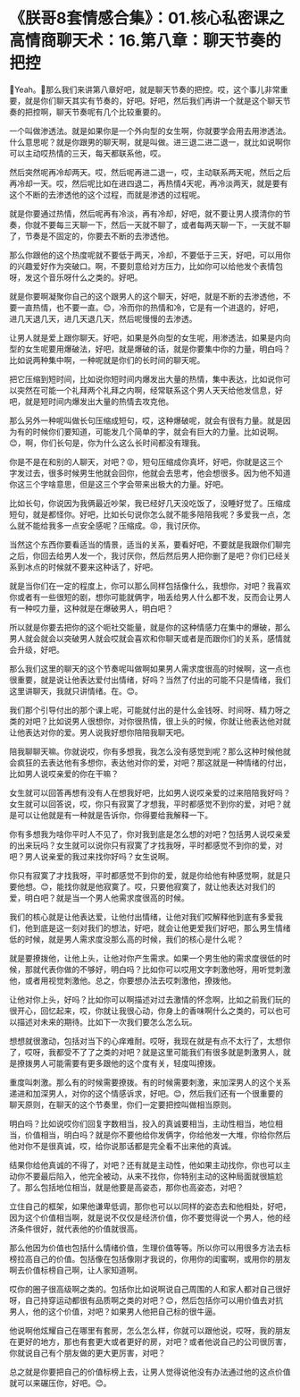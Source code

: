 # 《朕哥8套情感合集》：01.核心私密课之高情商聊天术：16.第八章：聊天节奏的把控

🎼Yeah。🎼那么我们来讲第八章好吧，就是聊天节奏的把控。哎，这个事儿非常重要，就是你们聊天其实有节奏的，好吧。好吧，然后我们再讲一个就是这个聊天节奏的把控啊，聊天节奏呢有几个比较重要的。

一个叫做渗透法。就是如果你是一个外向型的女生啊，你就要学会用去用渗透法。什么意思呢？就是你跟男的聊天啊，就是叫做。进三退二进二退一，就比如说啊你可以主动哎热情的三天，每天都联系他，哎。

然后突然呢再冷却两天。哎，然后呢再进二退一，哎，主动联系两天呢，然后之后再冷却一天。哎，然后呢比如在进四退二，再热情4天呢，再冷淡两天，就是要有这个不断的去渗透他的这个过程，而就是渗透的过程呢。

就是你要通过热情，然后呢再有冷淡，再有冷却，好吧，就不要让男人摸清你的节奏，你就不要每三天聊一下，然后一天就不聊了，或者每两天聊一下，一天就不聊了，节奏是不固定的，你要去不断的去渗透他。

那么你跟他的这个热度呢就不要低于两天，冷却，不要低于三天，好吧，可以用你的兴趣爱好作为突破口。啊，不要刻意给对方压力，比如你可以给他发个表情包呀，发这个音乐呀什么之类的。好吧。

就是你要啊凝聚你自己的这个跟男人的这个聊天，好吧，就是不断的去渗透他，不要一直热情，也不要一直。😊，冷而你的热情和冷，它是有一个进退的，好吧，进几天退几天，进几天退几天，然后呢慢慢的去渗透。

让男人就是爱上跟你聊天。好吧，如果是外向型的女生呢，用渗透法，如果是内向型的女生呢要用爆破法，好吧，就是爆破的话，就是你要集中你的力量，明白吗？比如说两种集中啊，一种呢就是你们的长时间的聊天呢。

把它压缩到短时间，比如说你短时间内爆发出大量的热情，集中表达，比如说你可以突然在可能一个礼拜两个礼拜之内啊，经常联系这个男人天天给他发信息，好吧，就是短时间内爆发出大量的热情去攻克他。

那么另外一种呢叫做长句压缩成短句，哎，这种爆破呢，就会有很有力量。就是因为有的时候你们要知道，可能发几个简单的字，就会有巨大的力量。比如说啊。😊，啊，你们长句是，你为什么这么长时间都没有理我。

你是不是在和别的人聊天，对吧？😡，短句压缩成你真坏，好吧，你就是这三个字发过去，很多时候男生他就会回你，他就会去思考，他会想很多。因为他不知道你这三个字啥意思，但是这三个字会带来出极大的力量。好吧。

比如长句，你说因为我俩最近吵架，我已经好几天没吃饭了，没睡好觉了。压缩成短句，就是都怪你。好吧，比如长句说你怎么就不能多陪陪我呢？多爱我一点，怎么就不能给我多一点安全感呢？压缩成。😡，我讨厌你。

当然这个东西你要看适当的情景，适当的关系，要看好吧，不要就是我跟你们聊完之后，你回去给男人发一个，我讨厌你，然后然后男人把你删了是吧？你们已经关系到冰点的时候就不要来这种话了，好吧。

就是当你们在一定的程度上，你可以那么同样包括像什么，我想你，对吧？我喜欢你或者有一些很短的剧，想你可能就俩字，啪丢给男人什么都不发，反而会让男人有一种哎力量，这种就是在爆破男人，明白吧？

所以就是你要去把你的这个呃社交能量，就是你的这种情感力在集中的爆破，那么男人就会就会以突破男人就会哎就会喜欢和你聊天或者是而跟你们的关系，感情就会升级，好吧。

那么我们这里的聊天的这个节奏呢叫做啊如果男人需求度很高的时候啊，这一点也很重要，就是说让他表达爱付出情绪，好吗？当然了付出的可能不只是情绪，我们这里讲聊天，我就只讲情绪。在。😊。

我们那个引导付出的那个课上呢，可能就付出的是什么金钱呀、时间呀、精力呀之类的对吧？比如说男人很想你，对你很热情，很上头的时候，你就让他表达他对就让他表达对你的爱。男人说我好想你陪陪我聊天吧。

陪我聊聊天嘛。你就说哎，你有多想我，我怎么没有感觉到呢？那么这种时候他就会疯狂的去表达他有多想你，表达他对你的爱，对吧？那这就是一种情绪的付出，比如男人说哎亲爱的你在干嘛？

女生就可以回答再想有没有人在想我好吧，比如男人说哎亲爱的过来陪陪我好吗？女生就可以回答说，哎，你只有寂寞了才想我，平时都感觉不到你的爱，对吧？就是可以让他就是有一种就是告诉你，你得要给我解释一下。

你有多想我为啥你平时人不见了，你对我到底是怎么想的对吧？包括男人说哎亲爱的出来玩吗？女生就可以说你只有寂寞了才找我呀，平时都感觉不到你的爱，对吧？男人说亲爱的我过来找你好吗？女生说啊。

你只有寂寞了才找我呀，平时都感觉不到你的爱，就是你给他有种感觉啊，就是只要他想。😊，能找你就是他寂寞了。哎，只要他寂寞了，就让他表达对我们的爱，明白吧？就是当一个男人他需求度很高的时候。

我们的核心就是让他表达爱，让他付出情绪，让他对我们哎解释他到底有多爱我们，他到底是这一刻对我们的想法，好吧，就会让他更爱我们好吧，那么男生情绪低的时候，就是男人需求度没那么高的时候，我们的核心是什么呢？

就是要撩拨他，让他上头，让他对你产生需求。如果一个男生他的需求度很低的时候，那就代表你做的不够好，明白吗？比如你可以哎用文字刺激他呀，用听觉刺激他，或者用视觉刺激他。总之，你要想办法去哎刺激他，撩拨他。

让他对你上头，好吗？比如你可以啊描述对过去激情的怀念啊，比如之前我们玩的很开心，回忆起来，哎，你就让我很心动，你身上的香味啊什么之类的，可以也可以描述对未来的期待。比如下一次我们要怎么怎么玩。

想想就很激动，包括对当下的心痒难耐。哎呀，我现在就是有点不太行了，太想你了，哎呀，我都受不了了之类的对吧？就是这里可能我们有很多就是刺激男人，就是撩拨男人可能需要有更多跟他的这个度有关，轻度叫撩拨。

重度叫刺激。那么有的时候需要撩拨。有的时候需要刺激，来加深男人的这个关系递进和加深男人，对你的这个情感诉求，好吧。😊，然后我们还有一个很重要的聊天原则，在聊天的这个节奏里，你们一定要把控叫做相当原则。

明白吗？比如说哎你们回复字数相当，投入的真诚要相当，主动性相当，地位相当，价值相当，明白吗？就是你不要他给你发俩字，你给他发一大堆，你给你然后他对你不是很真诚，哎，给你说那话都是完全看不出来他的真诚。

结果你给他真诚的不得了，对吧？还有就是主动性，他如果主动找你，你也可以主动你不要最后陷入，他完全被动，从来不找你，你特别主动的这种局面就很尴尬了。那么包括地位相当，就是他要是高姿态，那你也高姿态，对吧？

立住自己的框架，如果他谦卑低调，那你也可以以同样的姿态去和他相处，好吧，因为这个价值相当啊，就是说不仅仅是经济价值，你不要觉得说一个男人，他的经济条件很好，就代表他的价值就很高。

那么他因为价值也包括什么情绪价值，生理价值等等。所以你可以用很多方法去标榜拉高自己的价值。包括像在包括像刚才我说的，你用你的闺蜜啊，或用你的朋友啊去价值标榜自己啊，让人家知道啊。

哎你的圈子很高级啊之类的。包括你比如说啊说自己周围的人和家人都对自己很好呀，自己持穿运动都很有品质啊之类的对吧？😊，然后包括你可以用价值去对抗男人，他的这个价值，对吧？如果男人他把自己标的很牛逼。

他说啊他炫耀自己在哪里有套房，怎么怎么样，你就可以跟他说，哎呀，我的朋友在更好的地方，那也有套更大或者更好的房，对吧？或者他说自己的公司很厉害，你就说自己有个朋友做的更大更厉害，对吧？

总之就是你要把自己的价值标榜上去，让男人觉得说他没有办法通过他的这点价值就可以来碾压你，好吧。😊。